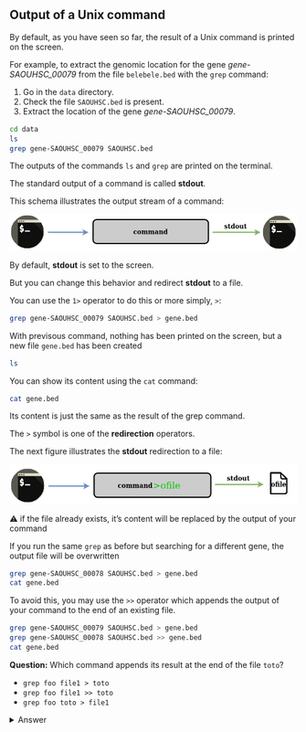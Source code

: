 ## Output of a Unix command

By default, as you have seen so far, the result of a Unix command is printed on the screen.

For example, to extract the genomic location for the gene *gene-SAOUHSC_00079* from the file `belebele.bed` with the `grep` command:

1. Go in the `data` directory.
2. Check the file `SAOUHSC.bed` is present.
3. Extract the location of the gene *gene-SAOUHSC_00079*.

```bash
cd data
ls
grep gene-SAOUHSC_00079 SAOUHSC.bed
```

The outputs of the commands `ls` and `grep` are printed on the terminal.

The standard output of a command is called **stdout**.

This schema illustrates the output stream of a command:

![output printed on the screen](./assets/Stream_out.drawio.png)

By default, **stdout** is set to the screen.

But you can change this behavior and redirect **stdout** to a file.

You can use the `1>` operator to do this or more simply, `>`:

```bash
grep gene-SAOUHSC_00079 SAOUHSC.bed > gene.bed
```

With previsous command, nothing has been printed on the screen, but a new file `gene.bed` has been created

```bash
ls
```

You can show its content using the `cat` command:
```bash
cat gene.bed
```
Its content is just the same as the result of the grep command.

The `>` symbol is one of the **redirection** operators.

The next figure illustrates the **stdout** redirection to a file:

![output printed into a file](./assets/Stream_outfile.drawio.png)

⚠️ if the file already exists, it’s content will be replaced by the output of your command

If you run the same `grep` as before but searching for a different gene, the output file will be overwritten

```bash
grep gene-SAOUHSC_00078 SAOUHSC.bed > gene.bed
cat gene.bed
```

To avoid this, you may use the `>>` operator which appends the output of your command to the end of an existing file.

```bash
grep gene-SAOUHSC_00079 SAOUHSC.bed > gene.bed
grep gene-SAOUHSC_00078 SAOUHSC.bed >> gene.bed
cat gene.bed
```

**Question:** Which command appends its result at the end of the file `toto`?

- `grep foo file1 > toto`
- `grep foo file1 >> toto`
- `grep foo toto > file1`

<details>
<summary>Answer</summary>

`grep foo file1 >> toto`

</details>
